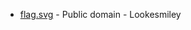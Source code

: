 * [flag.svg](https://upload.wikimedia.org/wikipedia/commons/e/e1/Bedfordshire%27s_Flag.svg) - Public domain - Lookesmiley
